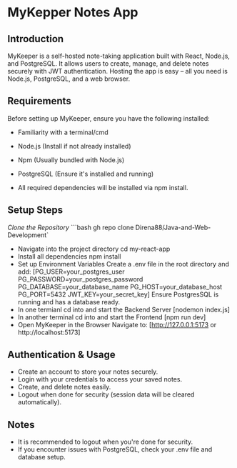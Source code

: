 # MyKepper Notes App

## Introduction
MyKeeper is a self-hosted note-taking application built with React, Node.js, and PostgreSQL. It allows users to create, manage, and delete notes securely with JWT authentication. Hosting the app is easy – all you need is Node.js, PostgreSQL, and a web browser.

## Requirements
Before setting up MyKeeper, ensure you have the following installed:

* Familiarity with a terminal/cmd

* Node.js (Install if not already installed)

* Npm (Usually bundled with Node.js)

* PostgreSQL (Ensure it's installed and running)

* All required dependencies will be installed via npm install.

## Setup Steps
*Clone the Repository*
```bash gh repo clone Direna88/Java-and-Web-Development`
* Navigate into the project directory
  cd my-react-app
* Install all dependencies
  npm install
* Set up Environment Variables
  Create a .env file in the root directory and add:
  [PG_USER=your_postgres_user
  PG_PASSWORD=your_postgres_password
  PG_DATABASE=your_database_name
  PG_HOST=your_database_host
  PG_PORT=5432
  JWT_KEY=your_secret_key]
  Ensure PostgresSQL is running and has a database ready.
* In one termianl cd into and start the Backend Server
  [nodemon index.js]
* In another terminal cd into and start the Frontend
  [npm run dev]
* Open MyKeeper in the Browser
  Navigate to:
  [http://127.0.0.1:5173 or http://localhost:5173]

## Authentication & Usage
* Create an account to store your notes securely.
* Login with your credentials to access your saved notes.
* Create, and delete notes easily.
* Logout when done for security (session data will be cleared automatically).

## Notes
* It is recommended to logout when you're done for security.
* If you encounter issues with PostgreSQL, check your .env file and database setup.

